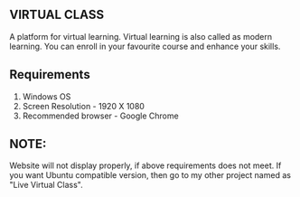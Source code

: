 VIRTUAL CLASS
-------------
A platform for virtual learning. Virtual learning is also called as modern learning. You can enroll in your favourite course and enhance your skills.

Requirements
------------
1. Windows OS
2. Screen Resolution - 1920 X 1080
3. Recommended browser - Google Chrome

NOTE:
----- 
Website will not display properly, if above requirements does not meet.
If you want Ubuntu compatible version, then go to my other project named as "Live Virtual Class".
